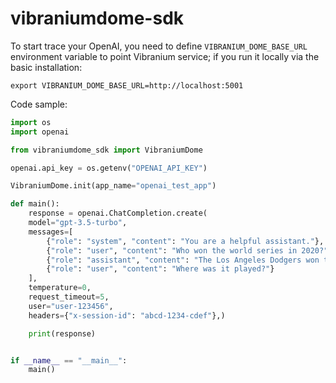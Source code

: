 # vibraniumdome-sdk

To start trace your OpenAI, you need to define `VIBRANIUM_DOME_BASE_URL` environment variable to point Vibranium service; if you run it locally via the basic installation:

```
export VIBRANIUM_DOME_BASE_URL=http://localhost:5001
```

Code sample:
```python
import os
import openai

from vibraniumdome_sdk import VibraniumDome

openai.api_key = os.getenv("OPENAI_API_KEY")

VibraniumDome.init(app_name="openai_test_app")

def main():
    response = openai.ChatCompletion.create(
    model="gpt-3.5-turbo",
    messages=[
        {"role": "system", "content": "You are a helpful assistant."},
        {"role": "user", "content": "Who won the world series in 2020?"},
        {"role": "assistant", "content": "The Los Angeles Dodgers won the World Series in 2020."},
        {"role": "user", "content": "Where was it played?"}
    ],
    temperature=0,
    request_timeout=5,
    user="user-123456",
    headers={"x-session-id": "abcd-1234-cdef"},)

    print(response)


if __name__ == "__main__":
    main()
```
